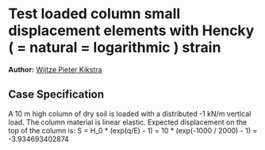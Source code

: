 # Test loaded column small displacement elements with Hencky ( = natural = logarithmic ) strain

**Author:** [Wijtze Pieter Kikstra](https://github.com/WPK4FEM)

## Case Specification
A 10 m high column of dry soil is loaded with a distributed -1 kN/m vertical load. The column material is linear elastic. Expected displacement on the top of the column is: S = H_0 * (exp(q/E) - 1) = 10 * (exp(-1000 / 2000) - 1) = -3.934693402874
